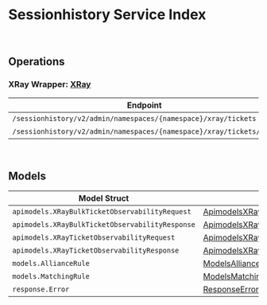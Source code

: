 # Sessionhistory Service Index

&nbsp;

## Operations

### XRay Wrapper:  [XRay](../../services-api/pkg/service/sessionhistory/xRay.go)
| Endpoint | Method | ID | Class | Wrapper | Example |
|---|---|---|---|---|---|
| `/sessionhistory/v2/admin/namespaces/{namespace}/xray/tickets` | POST | CreateXrayTicketObservabilityShort | [CreateXrayTicketObservabilityShort](../../sessionhistory-sdk/pkg/sessionhistoryclient/x_ray/x_ray_client.go) | [CreateXrayTicketObservabilityShort](../../services-api/pkg/service/sessionhistory/xRay.go) | [CreateXrayTicketObservabilityShort](../../samples/cli/cmd/sessionhistory/xRay/createXrayTicketObservability.go) |
| `/sessionhistory/v2/admin/namespaces/{namespace}/xray/tickets/bulk` | POST | CreateXrayBulkTicketObservabilityShort | [CreateXrayBulkTicketObservabilityShort](../../sessionhistory-sdk/pkg/sessionhistoryclient/x_ray/x_ray_client.go) | [CreateXrayBulkTicketObservabilityShort](../../services-api/pkg/service/sessionhistory/xRay.go) | [CreateXrayBulkTicketObservabilityShort](../../samples/cli/cmd/sessionhistory/xRay/createXrayBulkTicketObservability.go) |


&nbsp;  

## Models

| Model Struct | Class |
|---|---|
| `apimodels.XRayBulkTicketObservabilityRequest` | [ApimodelsXRayBulkTicketObservabilityRequest ](../../sessionhistory-sdk/pkg/sessionhistoryclientmodels/apimodels_x_ray_bulk_ticket_observability_request.go) |
| `apimodels.XRayBulkTicketObservabilityResponse` | [ApimodelsXRayBulkTicketObservabilityResponse ](../../sessionhistory-sdk/pkg/sessionhistoryclientmodels/apimodels_x_ray_bulk_ticket_observability_response.go) |
| `apimodels.XRayTicketObservabilityRequest` | [ApimodelsXRayTicketObservabilityRequest ](../../sessionhistory-sdk/pkg/sessionhistoryclientmodels/apimodels_x_ray_ticket_observability_request.go) |
| `apimodels.XRayTicketObservabilityResponse` | [ApimodelsXRayTicketObservabilityResponse ](../../sessionhistory-sdk/pkg/sessionhistoryclientmodels/apimodels_x_ray_ticket_observability_response.go) |
| `models.AllianceRule` | [ModelsAllianceRule ](../../sessionhistory-sdk/pkg/sessionhistoryclientmodels/models_alliance_rule.go) |
| `models.MatchingRule` | [ModelsMatchingRule ](../../sessionhistory-sdk/pkg/sessionhistoryclientmodels/models_matching_rule.go) |
| `response.Error` | [ResponseError ](../../sessionhistory-sdk/pkg/sessionhistoryclientmodels/response_error.go) |
